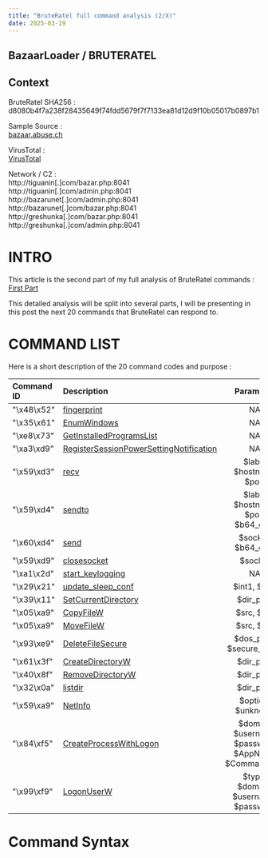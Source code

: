 ```yaml
---
title: "BruteRatel full command analysis (2/X)"
date: 2025-03-19 
---
```


<link rel="stylesheet" href="/css/main.css">

## BazaarLoader / BRUTERATEL  

## Context  

BruteRatel SHA256 : d8080b4f7a238f28435649f74fdd5679f7f7133ea81d12d9f10b05017b0897b1  

Sample Source :  
[bazaar.abuse.ch](https://bazaar.abuse.ch/sample/d8080b4f7a238f28435649f74fdd5679f7f7133ea81d12d9f10b05017b0897b1/)   

VirusTotal :  
[VirusTotal](https://www.virustotal.com/gui/file/d8080b4f7a238f28435649f74fdd5679f7f7133ea81d12d9f10b05017b0897b1)  

Network / C2 :  
http://tiguanin[.]com/bazar.php:8041  
http://tiguanin[.]com/admin.php:8041  
http://bazarunet[.]com/admin.php:8041  
http://bazarunet[.]com/bazar.php:8041  
http://greshunka[.]com/bazar.php:8041  
http://greshunka[.]com/admin.php:8041  

# INTRO  

This article is the second part of my full analysis of BruteRatel commands : [First Part](https://cedricg-mirror.github.io/2025/03/17/BruteRatel.html)  

This detailed analysis will be split into several parts, I will be presenting in this post the next 20 commands that BruteRatel can respond to.  

# COMMAND LIST

Here is a short description of the 20 command codes and purpose :  

| Command ID   | Description             | Parameter         |
| :----------- | :---------------------- | :----------------:|
| "\x48\x52"   | [fingerprint](#fingerprint) | NA                |
| "\x35\x61"   | [EnumWindows](#EnumWindows) | NA                |
| "\xe8\x73"   | [GetInstalledProgramsList](#GetInstalledProgramsList) | NA                |
| "\xa3\xd9"   | [RegisterSessionPowerSettingNotification](#RegisterSessionPowerSettingNotification) | NA                |
| "\x59\xd3"   | [recv](#recv) | $label $hostname $port |
| "\x59\xd4"   | [sendto](#sendto) | $label $hostname $port $b64_data |
| "\x60\xd4"   | [send](#send) | $socket, $b64_data |
| "\x59\xd9"   | [closesocket](#closesocket) | $socket          |
| "\xa1\x2d"   | [start_keylogging](#start_keylogging) | NA                |
| "\x29\x21"   | [update_sleep_conf](#update_sleep_conf) | $int1, $int2       |
| "\x39\x11"   | [SetCurrentDirectory](#SetCurrentDirectory) | $dir_path             |
| "\x05\xa9"   | [CopyFileW](#CopyFileW) | $src, $dst          |
| "\x05\xa9"   | [MoveFileW](#MoveFileW) | $src, $dst    |
| "\x93\xe9"   | [DeleteFileSecure](#DeleteFileSecure) | $dos_path, $secure_erase        |
| "\x61\x3f"   | [CreateDirectoryW](#CreateDirectoryW) | $dir_path         |
| "\x40\x8f"   | [RemoveDirectoryW](#RemoveDirectoryW) | $dir_path |
| "\x32\x0a"   | [listdir](#listdir) | $dir_path        | 
| "\x59\xa9"   | [NetInfo](#NetInfo) | $option, $unknown | 
| "\x84\xf5"   | [CreateProcessWithLogon](#CreateProcessWithLogon) | $domain $username $password $AppName $CommandLine | 
| "\x99\xf9"   | [LogonUserW](#LogonUserW) | $type, $domain, $username, $password |

# Command Syntax  
